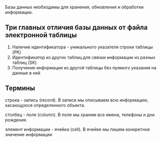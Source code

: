 Базы данных необходимы для хранения, обновления и обработки информации.

## Три главных отличия базы данных от файла электронной таблицы 
1. Наличие идентификатора - уникального указателя строки таблицы (PK)
2. Идентификатор из других таблиц для связки информации из разных таблиц (SK)
3. Получение информации из другой таблицы без прямого указания на данные в ней

## Термины
строка - запись (record).
В записи мы описываем всю информацию, касающуюся определенного объекта.

столбец - поле (column).
В поле мы храним все имена, телефоны и дни рождения.

элемент информации - ячейка (cell).
В ячейке мы пишем конкретное значение информации